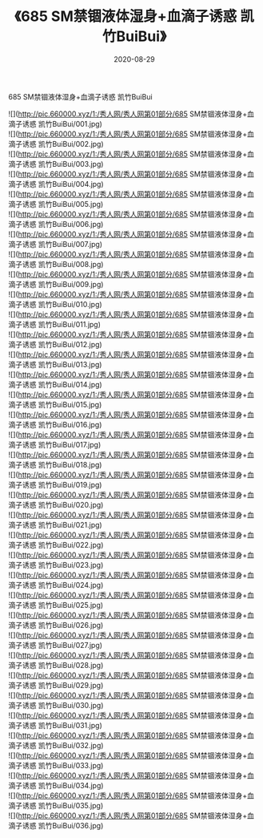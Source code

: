 ﻿---
layout: post
title:  《685 SM禁锢液体湿身+血滴子诱惑 凯竹BuiBui》
date:   2020-08-29
img: http://pic.660000.xyz/1:/秀人网/秀人网第01部分/685 SM禁锢液体湿身+血滴子诱惑 凯竹BuiBui/000.jpg
categories: [美女, 清纯, 唯美]
---

685 SM禁锢液体湿身+血滴子诱惑 凯竹BuiBui

  ![](http://pic.660000.xyz/1:/秀人网/秀人网第01部分/685 SM禁锢液体湿身+血滴子诱惑 凯竹BuiBui/001.jpg) <br> ![](http://pic.660000.xyz/1:/秀人网/秀人网第01部分/685 SM禁锢液体湿身+血滴子诱惑 凯竹BuiBui/002.jpg) <br> ![](http://pic.660000.xyz/1:/秀人网/秀人网第01部分/685 SM禁锢液体湿身+血滴子诱惑 凯竹BuiBui/003.jpg) <br> ![](http://pic.660000.xyz/1:/秀人网/秀人网第01部分/685 SM禁锢液体湿身+血滴子诱惑 凯竹BuiBui/004.jpg) <br> ![](http://pic.660000.xyz/1:/秀人网/秀人网第01部分/685 SM禁锢液体湿身+血滴子诱惑 凯竹BuiBui/005.jpg) <br> ![](http://pic.660000.xyz/1:/秀人网/秀人网第01部分/685 SM禁锢液体湿身+血滴子诱惑 凯竹BuiBui/006.jpg) <br> ![](http://pic.660000.xyz/1:/秀人网/秀人网第01部分/685 SM禁锢液体湿身+血滴子诱惑 凯竹BuiBui/007.jpg) <br> ![](http://pic.660000.xyz/1:/秀人网/秀人网第01部分/685 SM禁锢液体湿身+血滴子诱惑 凯竹BuiBui/008.jpg) <br> ![](http://pic.660000.xyz/1:/秀人网/秀人网第01部分/685 SM禁锢液体湿身+血滴子诱惑 凯竹BuiBui/009.jpg) <br> ![](http://pic.660000.xyz/1:/秀人网/秀人网第01部分/685 SM禁锢液体湿身+血滴子诱惑 凯竹BuiBui/010.jpg) <br> ![](http://pic.660000.xyz/1:/秀人网/秀人网第01部分/685 SM禁锢液体湿身+血滴子诱惑 凯竹BuiBui/011.jpg) <br> ![](http://pic.660000.xyz/1:/秀人网/秀人网第01部分/685 SM禁锢液体湿身+血滴子诱惑 凯竹BuiBui/012.jpg) <br> ![](http://pic.660000.xyz/1:/秀人网/秀人网第01部分/685 SM禁锢液体湿身+血滴子诱惑 凯竹BuiBui/013.jpg) <br> ![](http://pic.660000.xyz/1:/秀人网/秀人网第01部分/685 SM禁锢液体湿身+血滴子诱惑 凯竹BuiBui/014.jpg) <br> ![](http://pic.660000.xyz/1:/秀人网/秀人网第01部分/685 SM禁锢液体湿身+血滴子诱惑 凯竹BuiBui/015.jpg) <br> ![](http://pic.660000.xyz/1:/秀人网/秀人网第01部分/685 SM禁锢液体湿身+血滴子诱惑 凯竹BuiBui/016.jpg) <br> ![](http://pic.660000.xyz/1:/秀人网/秀人网第01部分/685 SM禁锢液体湿身+血滴子诱惑 凯竹BuiBui/017.jpg) <br> ![](http://pic.660000.xyz/1:/秀人网/秀人网第01部分/685 SM禁锢液体湿身+血滴子诱惑 凯竹BuiBui/018.jpg) <br> ![](http://pic.660000.xyz/1:/秀人网/秀人网第01部分/685 SM禁锢液体湿身+血滴子诱惑 凯竹BuiBui/019.jpg) <br> ![](http://pic.660000.xyz/1:/秀人网/秀人网第01部分/685 SM禁锢液体湿身+血滴子诱惑 凯竹BuiBui/020.jpg) <br> ![](http://pic.660000.xyz/1:/秀人网/秀人网第01部分/685 SM禁锢液体湿身+血滴子诱惑 凯竹BuiBui/021.jpg) <br> ![](http://pic.660000.xyz/1:/秀人网/秀人网第01部分/685 SM禁锢液体湿身+血滴子诱惑 凯竹BuiBui/022.jpg) <br> ![](http://pic.660000.xyz/1:/秀人网/秀人网第01部分/685 SM禁锢液体湿身+血滴子诱惑 凯竹BuiBui/023.jpg) <br> ![](http://pic.660000.xyz/1:/秀人网/秀人网第01部分/685 SM禁锢液体湿身+血滴子诱惑 凯竹BuiBui/024.jpg) <br> ![](http://pic.660000.xyz/1:/秀人网/秀人网第01部分/685 SM禁锢液体湿身+血滴子诱惑 凯竹BuiBui/025.jpg) <br> ![](http://pic.660000.xyz/1:/秀人网/秀人网第01部分/685 SM禁锢液体湿身+血滴子诱惑 凯竹BuiBui/026.jpg) <br> ![](http://pic.660000.xyz/1:/秀人网/秀人网第01部分/685 SM禁锢液体湿身+血滴子诱惑 凯竹BuiBui/027.jpg) <br> ![](http://pic.660000.xyz/1:/秀人网/秀人网第01部分/685 SM禁锢液体湿身+血滴子诱惑 凯竹BuiBui/028.jpg) <br> ![](http://pic.660000.xyz/1:/秀人网/秀人网第01部分/685 SM禁锢液体湿身+血滴子诱惑 凯竹BuiBui/029.jpg) <br> ![](http://pic.660000.xyz/1:/秀人网/秀人网第01部分/685 SM禁锢液体湿身+血滴子诱惑 凯竹BuiBui/030.jpg) <br> ![](http://pic.660000.xyz/1:/秀人网/秀人网第01部分/685 SM禁锢液体湿身+血滴子诱惑 凯竹BuiBui/031.jpg) <br> ![](http://pic.660000.xyz/1:/秀人网/秀人网第01部分/685 SM禁锢液体湿身+血滴子诱惑 凯竹BuiBui/032.jpg) <br> ![](http://pic.660000.xyz/1:/秀人网/秀人网第01部分/685 SM禁锢液体湿身+血滴子诱惑 凯竹BuiBui/033.jpg) <br> ![](http://pic.660000.xyz/1:/秀人网/秀人网第01部分/685 SM禁锢液体湿身+血滴子诱惑 凯竹BuiBui/034.jpg) <br> ![](http://pic.660000.xyz/1:/秀人网/秀人网第01部分/685 SM禁锢液体湿身+血滴子诱惑 凯竹BuiBui/035.jpg) <br> ![](http://pic.660000.xyz/1:/秀人网/秀人网第01部分/685 SM禁锢液体湿身+血滴子诱惑 凯竹BuiBui/036.jpg) <br>
